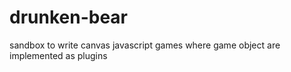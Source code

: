 drunken-bear
============

sandbox to write canvas javascript games where game object are implemented as plugins
